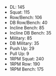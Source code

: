 * DL: 145
*  Squat: 115
*  Row/Bench: 106
*  DB Row/Bench: 40
*  Incline Bench: 85
*  Incline DB Bench: 35
*  Military: 85
*  DB Military: 35
*  Push Up: 29
*  Pull Up: 9
*  1RPM Squat: 240
*  1RPM Row: 190
*  1RPM Bench: 175
